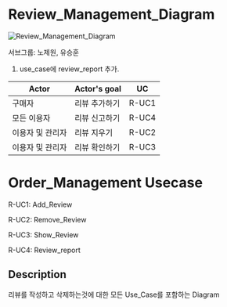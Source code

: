 # Review_Management_Diagram

![Review_Management_Diagram](https://user-images.githubusercontent.com/29995264/114379323-a3904080-9bc3-11eb-8e83-a5311d11b31a.png)

서브그룹: 노제원, 유승훈
1. use_case에 review_report 추가. 


|      Actor  |Actor's goal         |UC                   
|--------------|--------------------|------------------
|구매자 |리뷰 추가하기             |R-UC1 
|모든 이용자 |리뷰 신고하기 |R-UC4           
|이용자 및 관리자 |리뷰 지우기 |R-UC2   
|이용자 및 관리자 |리뷰 확인하기 |R-UC3

# Order_Management Usecase

R-UC1: Add_Review

R-UC2: Remove_Review

R-UC3: Show_Review

R-UC4: Review_report

## Description

리뷰를 작성하고 삭제하는것에 대한 모든 Use_Case를 포함하는 Diagram

